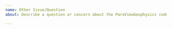 ```yaml
---
name: Other Issue/Question
about: Describe a question or concern about the ParaViewGeophysics code repository.

---
```



